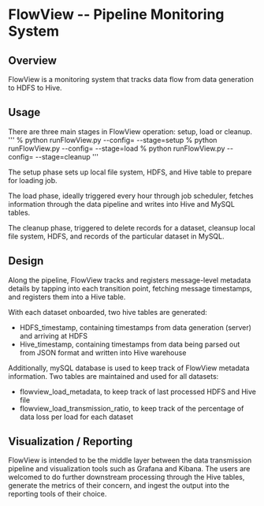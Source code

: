 # FlowView -- Pipeline Monitoring System

## Overview
FlowView is a monitoring system that tracks data flow from data generation to HDFS to Hive.

## Usage
There are three main stages in FlowView operation: setup, load or cleanup.
'''
% python runFlowView.py --config=<ConfigFileName> --stage=setup
% python runFlowView.py --config=<ConfigFileName> --stage=load
% python runFlowView.py --config=<ConfigFileName> --stage=cleanup
'''

The setup phase sets up local file system, HDFS, and Hive table to prepare for loading job.

The load phase, ideally triggered every hour through job scheduler, fetches information through the data pipeline and writes into Hive and MySQL tables.

The cleanup phase, triggered to delete records for a dataset, cleansup local file system, HDFS, and records of the particular dataset in MySQL.

## Design
Along the pipeline, FlowView tracks and registers message-level metadata details by tapping into each transition point, fetching message timestamps, and registers them into a Hive table. 

With each dataset onboarded, two hive tables are generated:
<ul>
	<li>HDFS_timestamp, containing timestamps from data generation (server) and arriving at HDFS</li>
	<li>Hive_timestamp, containing timestamps from data being parsed out from JSON format and written into Hive warehouse</li>
</ul>

Additionally, mySQL database is used to keep track of FlowView metadata information. Two tables are maintained and used for all datasets:
<ul>
	<li>flowview_load_metadata, to keep track of last processed HDFS and Hive file</li>
	<li>flowview_load_transmission_ratio, to keep track of the percentage of data loss per load for each dataset</li>
</ul>

## Visualization / Reporting
FlowView is intended to be the middle layer between the data transmission pipeline and visualization tools such as Grafana and Kibana. The users are welcomed to do further downstream processing through the Hive tables, generate the metrics of their concern, and ingest the output into the reporting tools of their choice. 

